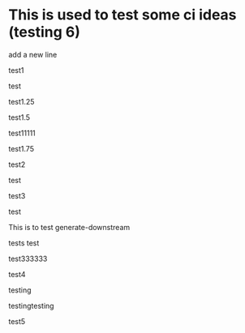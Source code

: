 # This is used to test some ci ideas (testing 6)

add a new line

test1

test

test1.25

test1.5

test11111

test1.75

test2

test

test3

test

This is to test generate-downstream

tests test

test333333

test4

testing

testingtesting

test5
